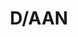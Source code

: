 ---
title: "D/AAN"
url: /ciudad-autonoma-de-buenos-aires/d-aan-avenida-cabildo/
shop: cosméticos
---